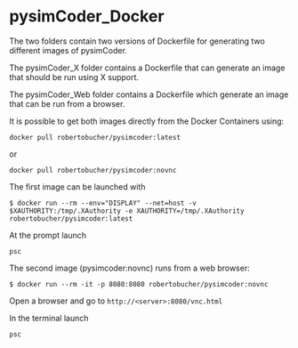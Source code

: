 # pysimCoder_Docker

The two folders contain two versions of Dockerfile for generating two different images of pysimCoder.

The pysimCoder_X folder contains a Dockerfile that can generate an image that should be run using X support.

The pysimCoder_Web folder contains a Dockerfile which generate an image that can be run from a browser.

It is possible to get both images directly from the Docker Containers using:

```
docker pull robertobucher/pysimcoder:latest
```
or
```
docker pull robertobucher/pysimcoder:novnc
```

The first image can be launched with
```
$ docker run --rm --env="DISPLAY" --net=host -v $XAUTHORITY:/tmp/.XAuthority -e XAUTHORITY=/tmp/.XAuthority robertobucher/pysimcoder:latest
```
At the prompt launch
```
psc
```

The second image (pysimcoder:novnc) runs from a web browser:
```
$ docker run --rm -it -p 8080:8080 robertobucher/pysimcoder:novnc
```
Open a browser and go to  `http://<server>:8080/vnc.html`

In the terminal launch
```
psc
```
